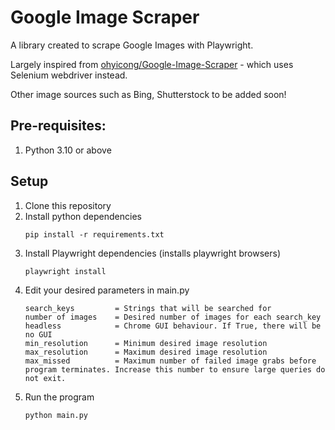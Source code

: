 # Google Image Scraper
A library created to scrape Google Images with Playwright.<br>

Largely inspired from [ohyicong/Google-Image-Scraper](https://github.com/ohyicong/Google-Image-Scraper) - which uses Selenium webdriver instead. <br>

Other image sources such as Bing, Shutterstock to be added soon!

## Pre-requisites:
1. Python 3.10 or above

## Setup
1. Clone this repository
2. Install python dependencies
    ```
    pip install -r requirements.txt
    ```
3. Install Playwright dependencies (installs playwright browsers)
    ```
    playwright install
    ```
4. Edit your desired parameters in main.py
    ```
    search_keys         = Strings that will be searched for
    number of images    = Desired number of images for each search_key
    headless            = Chrome GUI behaviour. If True, there will be no GUI
    min_resolution      = Minimum desired image resolution
    max_resolution      = Maximum desired image resolution
    max_missed          = Maximum number of failed image grabs before program terminates. Increase this number to ensure large queries do not exit.
    ```
4. Run the program
    ```
    python main.py
    ```
